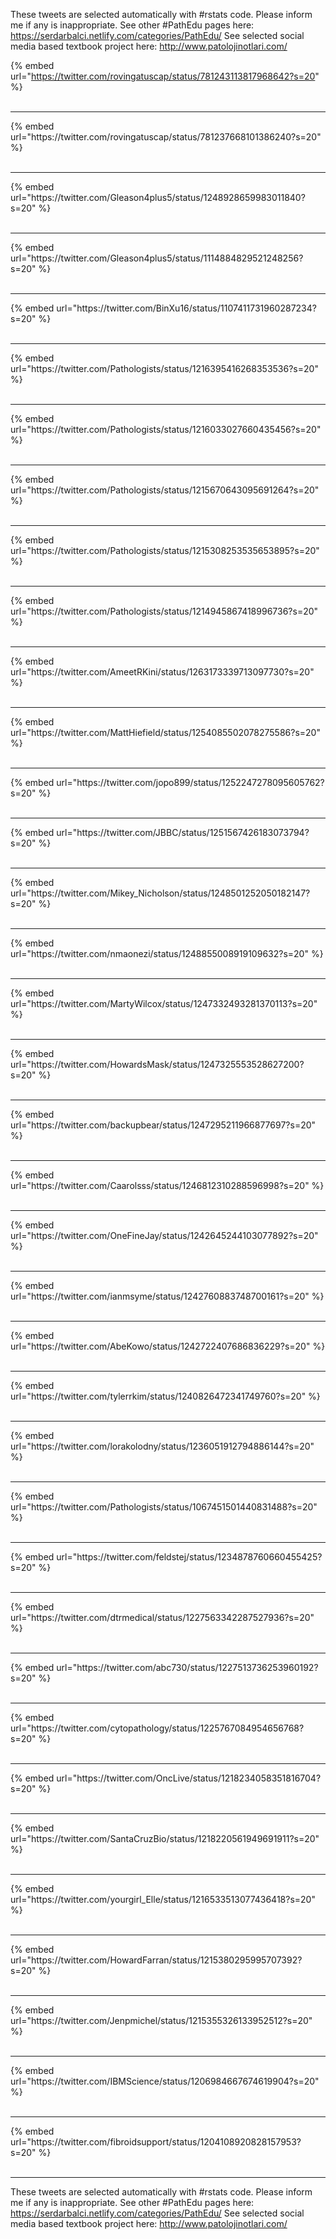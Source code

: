 

These tweets are selected automatically with #rstats code. Please inform me if any is inappropriate.
See other #PathEdu pages here: https://serdarbalci.netlify.com/categories/PathEdu/ 
See selected social media based textbook project here: http://www.patolojinotlari.com/

{% embed url="https://twitter.com/rovingatuscap/status/781243113817968642?s=20" %}<br>
<br>
<hr>
{% embed url="https://twitter.com/rovingatuscap/status/781237668101386240?s=20" %}<br>
<br>
<hr>
{% embed url="https://twitter.com/Gleason4plus5/status/1248928659983011840?s=20" %}<br>
<br>
<hr>
{% embed url="https://twitter.com/Gleason4plus5/status/1114884829521248256?s=20" %}<br>
<br>
<hr>
{% embed url="https://twitter.com/BinXu16/status/1107411731960287234?s=20" %}<br>
<br>
<hr>
{% embed url="https://twitter.com/Pathologists/status/1216395416268353536?s=20" %}<br>
<br>
<hr>
{% embed url="https://twitter.com/Pathologists/status/1216033027660435456?s=20" %}<br>
<br>
<hr>
{% embed url="https://twitter.com/Pathologists/status/1215670643095691264?s=20" %}<br>
<br>
<hr>
{% embed url="https://twitter.com/Pathologists/status/1215308253535653895?s=20" %}<br>
<br>
<hr>
{% embed url="https://twitter.com/Pathologists/status/1214945867418996736?s=20" %}<br>
<br>
<hr>
{% embed url="https://twitter.com/AmeetRKini/status/1263173339713097730?s=20" %}<br>
<br>
<hr>
{% embed url="https://twitter.com/MattHiefield/status/1254085502078275586?s=20" %}<br>
<br>
<hr>
{% embed url="https://twitter.com/jopo899/status/1252247278095605762?s=20" %}<br>
<br>
<hr>
{% embed url="https://twitter.com/JBBC/status/1251567426183073794?s=20" %}<br>
<br>
<hr>
{% embed url="https://twitter.com/Mikey_Nicholson/status/1248501252050182147?s=20" %}<br>
<br>
<hr>
{% embed url="https://twitter.com/nmaonezi/status/1248855008919109632?s=20" %}<br>
<br>
<hr>
{% embed url="https://twitter.com/MartyWilcox/status/1247332493281370113?s=20" %}<br>
<br>
<hr>
{% embed url="https://twitter.com/HowardsMask/status/1247325553528627200?s=20" %}<br>
<br>
<hr>
{% embed url="https://twitter.com/backupbear/status/1247295211966877697?s=20" %}<br>
<br>
<hr>
{% embed url="https://twitter.com/Caarolsss/status/1246812310288596998?s=20" %}<br>
<br>
<hr>
{% embed url="https://twitter.com/OneFineJay/status/1242645244103077892?s=20" %}<br>
<br>
<hr>
{% embed url="https://twitter.com/ianmsyme/status/1242760883748700161?s=20" %}<br>
<br>
<hr>
{% embed url="https://twitter.com/AbeKowo/status/1242722407686836229?s=20" %}<br>
<br>
<hr>
{% embed url="https://twitter.com/tylerrkim/status/1240826472341749760?s=20" %}<br>
<br>
<hr>
{% embed url="https://twitter.com/lorakolodny/status/1236051912794886144?s=20" %}<br>
<br>
<hr>
{% embed url="https://twitter.com/Pathologists/status/1067451501440831488?s=20" %}<br>
<br>
<hr>
{% embed url="https://twitter.com/feldstej/status/1234878760660455425?s=20" %}<br>
<br>
<hr>
{% embed url="https://twitter.com/dtrmedical/status/1227563342287527936?s=20" %}<br>
<br>
<hr>
{% embed url="https://twitter.com/abc730/status/1227513736253960192?s=20" %}<br>
<br>
<hr>
{% embed url="https://twitter.com/cytopathology/status/1225767084954656768?s=20" %}<br>
<br>
<hr>
{% embed url="https://twitter.com/OncLive/status/1218234058351816704?s=20" %}<br>
<br>
<hr>
{% embed url="https://twitter.com/SantaCruzBio/status/1218220561949691911?s=20" %}<br>
<br>
<hr>
{% embed url="https://twitter.com/yourgirl_Elle/status/1216533513077436418?s=20" %}<br>
<br>
<hr>
{% embed url="https://twitter.com/HowardFarran/status/1215380295995707392?s=20" %}<br>
<br>
<hr>
{% embed url="https://twitter.com/Jenpmichel/status/1215355326133952512?s=20" %}<br>
<br>
<hr>
{% embed url="https://twitter.com/IBMScience/status/1206984667674619904?s=20" %}<br>
<br>
<hr>
{% embed url="https://twitter.com/fibroidsupport/status/1204108920828157953?s=20" %}<br>
<br>
<hr>


These tweets are selected automatically with #rstats code. Please inform me if any is inappropriate.
See other #PathEdu pages here: https://serdarbalci.netlify.com/categories/PathEdu/ 
See selected social media based textbook project here: http://www.patolojinotlari.com/
